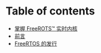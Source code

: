 # Table of contents

* [掌握 FreeROTS™ 实时内核](README.md)
* [前言](qian-yan.md)
* [FreeRTOS 的发行](freertos-de-fa-hang.md)

